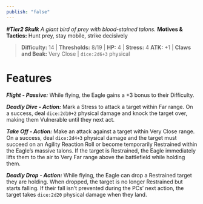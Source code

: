 ```yaml
---
publish: "false"
---
```

***#Tier2 Skulk***
*A giant bird of prey with blood-stained talons.*
**Motives & Tactics:** Hunt prey, stay mobile, strike decisively

> **Difficulty:** 14 | **Thresholds:** 8/19 | **HP:** 4 | **Stress:** 4
> **ATK:** +1 | **Claws and Beak:** Very Close | `dice:2d6+3` physical

# Features

***Flight - Passive:*** While flying, the Eagle gains a +3 bonus to their Difficulty.

***Deadly Dive - Action:*** Mark a Stress to attack a target within Far range. On a success, deal `dice:2d10+2` physical damage and knock the target over, making them Vulnerable until they next act.

***Take Off - Action:*** Make an attack against a target within Very Close range. On a success, deal `dice:2d4+3` physical damage and the target must succeed on an Agility Reaction Roll or become temporarily Restrained within the Eagle’s massive talons. If the target is Restrained, the Eagle immediately lifts them to the air to Very Far range above the battlefield while holding them.

***Deadly Drop - Action:*** While flying, the Eagle can drop a Restrained target they are holding. When dropped, the target is no longer Restrained but starts falling. If their fall isn’t prevented during the PCs’ next action, the target takes `dice:2d20` physical damage when they land.
